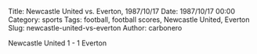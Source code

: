 Title: Newcastle United vs. Everton, 1987/10/17
Date: 1987/10/17 00:00
Category: sports
Tags: football, football scores, Newcastle United, Everton
Slug: newcastle-united-vs-everton
Author: carbonero


Newcastle United 1 - 1 Everton
